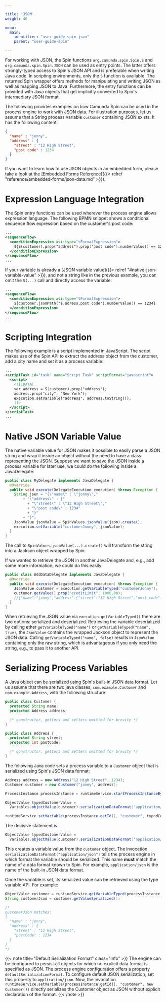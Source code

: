 ```yaml
---

title: 'JSON'
weight: 40

menu:
  main:
    identifier: "user-guide-spin-json"
    parent: "user-guide-spin"

---
```


For working with JSON, the Spin functions `org.camunda.spin.Spin.S` and `org.camunda.spin.Spin.JSON` can be used as entry points. The latter offers strongly-typed access to Spin's JSON API and is preferable when writing Java code. In scripting environments, only the `S` function is available. The returned Spin wrapper offers methods for manipulating and writing JSON as well as mapping JSON to Java. Furthermore, the entry functions can be provided with Java objects that get implicitly converted to Spin's intermediary JSON format.

The following provides examples on how Camunda Spin can be used in the process engine to work with JSON data. For illustration purposes, let us assume that a String process variable `customer` containing JSON exists. It has the following content:

```json
{
  "name" : "jonny",
  "address" : {
    "street" : "12 High Street",
    "post code" : 1234
  }
}
```

If you want to learn how to use JSON objects in an embedded form, please take a look at the [Embedded Forms Reference]({{< relref "reference/embedded-forms/json-data.md" >}}).


# Expression Language Integration

The Spin entry functions can be used wherever the process engine allows expression language. The following BPMN snippet shows a conditional sequence flow expression based on the customer's post code:

```xml
...
<sequenceFlow>
  <conditionExpression xsi:type="tFormalExpression">
    ${S(customer).prop("address").prop("post code").numberValue() == 1234}
  </conditionExpression>
</sequenceFlow>
...
```

If your variable is already a [JSON variable value]({{< relref "#native-json-variable-value" >}}), and not a string like in the previous example, you can omit the `S(...)` call and directly access the variable:

```xml
...
<sequenceFlow>
  <conditionExpression xsi:type="tFormalExpression">
    ${customer.jsonPath("$.adress.post code").numberValue() == 1234}
  </conditionExpression>
</sequenceFlow>
...
```


# Scripting Integration

The following example is a script implemented in JavaScript. The script makes use of the Spin API to extract the address object from the customer, add a city name and set it as a process variable:

```xml
...
<scriptTask id="task" name="Script Task" scriptFormat="javascript">
  <script>
    <![CDATA[
    var address = S(customer).prop("address");
    address.prop("city", "New York");
    execution.setVariable("address", address.toString());
    ]]>
  </script>
</scriptTask>
...
```


# Native JSON Variable Value

The native variable value for JSON makes it possible to easily parse a JSON string and wrap it inside an object without the need to have a class representing the JSON. Suppose we want to save the JSON inside a process variable for later use, we could do the following inside a JavaDelegate:

```java
public class MyDelegate implements JavaDelegate {
  @Override
  public void execute(DelegateExecution execution) throws Exception {
    String json = "{\"name\" : \"jonny\","
        + "\"address\" : {"
          + "\"street\" : \"12 High Street\","
          + "\"post code\" : 1234"
          + "}"
        + "}";
    JsonValue jsonValue = SpinValues.jsonValue(json).create();
    execution.setVariable("customerJonny", jsonValue);
  }
}

```

The call to `SpinValues.jsonValue(...).create()` will transform the string into a Jackson object wrapped by Spin.

If we wanted to retrieve the JSON in another JavaDelegate and, e.g., add some more information, we could do this easily:

```java
public class AddDataDelegate implements JavaDelegate {
  @Override
  public void execute(DelegateExecution execution) throws Exception {
    JsonValue customer = execution.getVariableTyped("customerJonny");
    customer.getValue().prop("creditLimit", 1000.00);
    //{"name":"jonny","address":{"street":"12 High Street","post code":1234},"creditLimit":1000.0}
  }
}
```

When retrieving the JSON value via `execution.getVariableTyped()` there are two options: serialized and deserialized.
Retrieving the variable deserialized by calling ether `getVariableTyped("name")` or `getVariableTyped("name", true)`, the `JsonValue` contains the wrapped Jackson object to represent the JSON data. Calling `getVariableTyped("name", false)` results in `JsonValue` containing only the raw string, which is advantageous if you only need the string, e.g., to pass it to another API.


# Serializing Process Variables

A Java object can be serialized using Spin's built-in JSON data format. Let us assume that there are two java classes, `com.example.Customer` and `com.example.Address`, with the following structure:

```java
public class Customer {
  protected String name;
  protected Address address;

  /* constructor, getters and setters omitted for brevity */
}

public class Address {
  protected String street;
  protected int postCode;

  /* constructor, getters and setters omitted for brevity */
}
```

The following Java code sets a process variable to a `Customer` object that is serialized using Spin's JSON data format:

```java
Address address = new Address("12 High Street", 1234);
Customer customer = new Customer("jonny", address);

ProcessInstance processInstance = runtimeService.startProcessInstanceByKey("aProcess");

ObjectValue typedCustomerValue =
  Variables.objectValue(customer).serializationDataFormat("application/json").create();

runtimeService.setVariable(processInstance.getId(), "customer", typedCustomerValue);
```

The decisive statement is

```java
ObjectValue typedCustomerValue =
  Variables.objectValue(customer).serializationDataFormat("application/json").create();
```

This creates a variable value from the `customer` object. The invocation `serializationDataFormat("application/json")` tells the process engine in which format the variable should be serialized. This name **must** match the name of a data format known to Spin. For example, `application/json` is the name of the built-in JSON data format.

Once the variable is set, its serialized value can be retrieved using the type variable API. For example:

```java
ObjectValue customer = runtimeService.getVariableTyped(processInstance.getId(), "customer");
String customerJson = customer.getValueSerialized();

/*
customerJson matches:
{
  "name" : "jonny",
  "address" : {
    "street" : "12 High Street",
    "postCode" : 1234
  }
}
*/
```

{{< note title="Default Serialization Format" class="info" >}}
  The engine can be configured to persist all objects for which no explicit data format is specified as JSON. The process engine configuration offers a property `defaultSerializationFormat`. To configure default JSON serialization, set this property to `application/json`. Now, the invocation `runtimeService.setVariable(processInstance.getId(), "customer", new Customer())` directly serializes the Customer object as JSON without explicit declaration of the format.
{{< /note >}}
